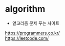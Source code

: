 # algorithm

- 알고리즘 문제 푸는 사이트

<a href="https://programmers.co.kr/">https://programmers.co.kr/</a> <br>
<a href="https://leetcode.com/">https://leetcode.com/</a>
